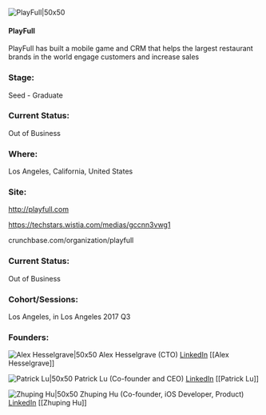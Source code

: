 

![PlayFull|50x50](https://apimg.techstars.com/connect/images/image_files/5949f75f9c66a9277000003f/original/playfull_logo_sq.png)

#### PlayFull
PlayFull has built a mobile game and CRM that helps the largest restaurant brands in the world engage customers and increase sales

### Stage: 
Seed - Graduate 

### Current Status: 
Out of Business

### Where:
Los Angeles, California, United States

### Site:
http://playfull.com

https://techstars.wistia.com/medias/gccnn3vwg1

crunchbase.com/organization/playfull

### Current Status: 
Out of Business

### Cohort/Sessions: 
Los Angeles, in Los Angeles 2017 Q3

### Founders: 

![Alex Hesselgrave|50x50](https://apimg.techstars.com/connect/images/image_files/5949f58f9c66a9277000003c/original/neyyeyeh.png) Alex Hesselgrave (CTO) [LinkedIn](https://linkedin.com/in/alexander-hesselgrave-560a8789) [[Alex Hesselgrave]]

![Patrick Lu|50x50](https://apimg.techstars.com/connect/images/image_files/59eac71c9c66a95867000082/original/preview-by-bilal-photography-0085_copy.jpg) Patrick Lu (Co-founder and CEO) [LinkedIn](https://linkedin.com/in/patrickmlu) [[Patrick Lu]]

![Zhuping Hu|50x50](https://apimg.techstars.com/connect/images/image_files/596e58f59c66a95c58000044/original/Zhu_Star.jpg) Zhuping Hu (Co-founder, iOS Developer, Product) [LinkedIn](https://linkedin.com/in/zhuping-hu-28908543) [[Zhuping Hu]]


